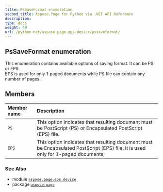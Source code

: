 ```yaml
---
title: PsSaveFormat enumeration
second_title: Aspose.Page for Python via .NET API Reference
description: 
type: docs
weight: 40
url: /python-net/aspose.page.eps.device/pssaveformat/
---
```


## PsSaveFormat enumeration

This enumeration contains available options of saving format. It can be PS or EPS.<br/>            EPS is used for only 1-paged documents while PS file can contain any number of pages.

## Members
| Member name | Description |
| :- | :- |
| `PS` | This option indicates that resulting document must be PostScript (PS) or Encapsulated PostScript (EPS) file. |
| `EPS` | This option indicates that resulting document must be Encapsulated PostScript (EPS) file. It is used only for 1-paged documents; |

### See Also

* module [`aspose.page.eps.device`](/page/python-net/aspose.page.eps.device/)
* package [`aspose.page`](/page/python-net/)

